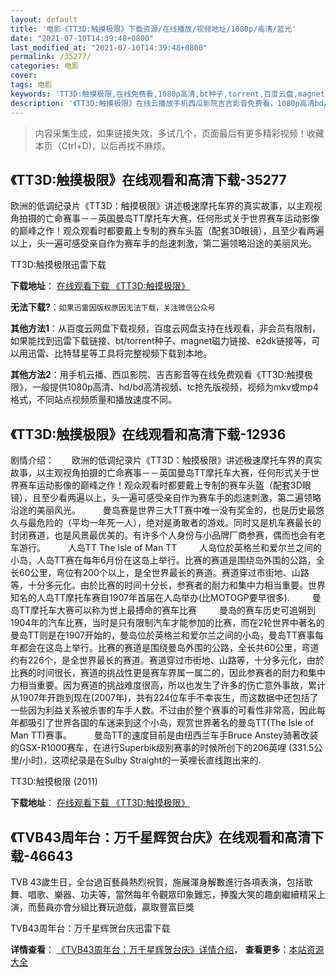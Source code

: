 ```yaml
---
layout: default
title: '电影《TT3D:触摸极限》下载资源/在线播放/视频地址/1080p/高清/蓝光'
date: "2021-07-10T14:39:48+0800"
last_modified_at: "2021-07-10T14:39:48+0800"
permalink: /35277/
categories: 电影
cover:
tags: 电影
keywords: 'TT3D:触摸极限,在线免费看,1080p高清,bt种子,torrent,百度云盘,magnet,磁力链,迅雷下载资源'
description: '《TT3D:触摸极限》在线云播放手机西瓜影院吉吉影音免费看，1080p高清bd/hd未删减完整版和tc抢先枪版，mkv/mp4格式，附带bt/torrent种子、magnet/磁力链、百度云盘、网盘资源迅雷下载链接'
---
```


>内容采集生成，如果链接失效，多试几个，页面最后有更多精彩视频！收藏本页（Ctrl+D)，以后再找不麻烦。


## 《TT3D:触摸极限》在线观看和高清下载-35277

欧洲的低调纪录片《TT3D：触摸极限》讲述极速摩托车界的真实故事，以主观视角拍摄的亡命赛事－－英国曼岛TT摩托车大赛，任何形式关于世界赛车运动影像的巅峰之作！观众观看时都要戴上专制的赛车头盔（配套3D眼镜），且至少看两遍以上，头一遍可感受亲自作为赛车手的彪速刺激，第二遍领略沿途的美丽风光。


TT3D:触摸极限迅雷下载

**下载地址**： [在线观看下载 《TT3D:触摸极限》](https://www.993dy.com//vod-detail-id-13708.html) 


**无法下载?**：`如果迅雷因版权原因无法下载，关注微信公众号 `

**其他方法1**：从百度云网盘下载视频，百度云网盘支持在线观看，非会员有限制，如果能找到迅雷下载链接、bt/torrent种子、magnet磁力链接、e2dk链接等，可以用迅雷、比特彗星等工具将完整视频下载到本地。

**其他方法2**：用手机云播、西瓜影院、吉吉影音等在线免费观看《TT3D:触摸极限》，一般提供1080p高清、hd/bd高清视频、tc抢先版视频，视频为mkv或mp4格式，不同站点视频质量和播放速度不同。


## 《TT3D:触摸极限》在线观看和高清下载-12936

剧情介绍：　　欧洲的低调纪录片《TT3D：触摸极限》讲述极速摩托车界的真实故事，以主观视角拍摄的亡命赛事－－英国曼岛TT摩托车大赛，任何形式关于世界赛车运动影像的巅峰之作！观众观看时都要戴上专制的赛车头盔（配套3D眼镜），且至少看两遍以上，头一遍可感受亲自作为赛车手的彪速刺激，第二遍领略沿途的美丽风光。  　　曼岛赛是世界三大TT赛中唯一没有奖金的，也是历史最悠久与最危险的（平均一年死一人），绝对是勇敢者的游戏。同时又是机车赛最长的封闭赛道，也是风景最优美的。有许多个人身份与小品牌厂商参赛，偶而也会有老车游行。  　　人岛TT The Isle of Man TT  　　人岛位於英格兰和爱尔兰之间的小岛，人岛TT赛在每年6月份在这岛上举行。比赛的赛道是围绕岛外围的公路，全长60公里，弯位有200个以上，是全世界最长的赛道。赛道穿过市街地、山路等，十分多元化。由於比赛的时间十分长，参赛者的耐力和集中力相当重要。世界知名的人岛TT摩托车赛自1907年首届在人岛举办(比MOTOGP要早很多).  　　曼岛TT摩托车大赛可以称为世上最搏命的赛车比赛  　　曼岛的赛车历史可追朔到1904年的汽车比赛，当时是只有限制汽车才能参加的比赛，而在2轮世界中著名的曼岛TT则是在1907开始的，曼岛位於英格兰和爱尔兰之间的小岛，曼岛TT赛事每年都会在这岛上举行。比赛的赛道是围绕曼岛外围的公路，全长共60公里，弯道约有226个，是全世界最长的赛道。赛道穿过市街地、山路等，十分多元化，由於比赛的时间很长，赛道的挑战性更是赛车界属一属二的，因此参赛者的耐力和集中力相当重要。因为赛道的挑战难度很高，所以也发生了许多的伤亡意外事故，累计从1907年开跑到现在(2007年)，共有224位车手不幸丧生，而这数据中还包括了一些因为利益关系被杀害的车手人数。不过由於整个赛事的可看性非常高，因此每年都吸引了世界各国的车迷来到这个小岛，观赏世界著名的曼岛TT(The Isle of Man TT)赛事。  　　曼岛TT的速度目前是由纽西兰车手Bruce Anstey骑著改装的GSX-R1000赛车，在进行Superbik级别赛事的时候所创下的206英哩 (331.5公里/小时)，这项纪录是在Sulby Straight的一英哩长直线跑出来的.


TT3D:触摸极限 (2011)

**下载地址**： [在线观看下载 《TT3D:触摸极限》](https://www.btbtdy.me/btdy/dy6326.html) 


## 《TVB43周年台：万千星辉贺台庆》在线观看和高清下载-46643

TVB 43歲生日，全台過百藝員熱烈祝賀，施展渾身解數進行各項表演，包括歌舞、唱歌、樂器、功夫等，當然每年令觀眾印象難忘，捧腹大笑的趣劇繼續精采上演，而藝員亦會分組比賽玩遊戲，贏取豐富巨獎


TVB43周年台：万千星辉贺台庆迅雷下载

**详情查看**： [《TVB43周年台：万千星辉贺台庆》详情介绍](/movie/46643/)， **查看更多**：[本站资源大全](/movie/t/all/)

